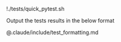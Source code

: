 !./tests/quick_pytest.sh

Output the tests results in the below format

@.claude/include/test_formatting.md